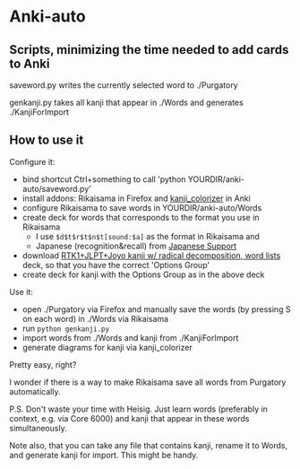 Anki-auto
=========

Scripts, minimizing the time needed to add cards to Anki
--------------------------------------------------------
saveword.py writes the currently selected word to ./Purgatory

genkanji.py takes all kanji that appear in ./Words and generates ./KanjiForImport

How to use it
-------------
Configure it:
* bind shortcut Ctrl+something to call 'python YOURDIR/anki-auto/saveword.py'
* install addons: Rikaisama in Firefox and [kanji_colorizer](https://ankiweb.net/shared/info/1964372878) in Anki
* configure Rikaisama to save words in YOURDIR/anki-auto/Words
* create deck for words that corresponds to the format you use in Rikaisama
  * I use `$d$t$r$t$n$t[sound:$a]` as the format in Rikaisama and
  * Japanese (recognition&recall) from [Japanese Support](https://ankiweb.net/shared/info/3918629684)
* download [RTK1+JLPT+Joyo kanji w/ radical decomposition, word lists](https://ankiweb.net/shared/info/2109757073) deck, so that you have the correct 'Options Group'
* create deck for kanji with the Options Group as in the above deck

Use it:
* open ./Purgatory via Firefox and manually save the words (by pressing S on each word) in ./Words via Rikaisama
* run `python genkanji.py`
* import words from ./Words and kanji from ./KanjiForImport
* generate diagrams for kanji via kanji_colorizer

Pretty easy, right?

I wonder if there is a way to make Rikaisama save all words from Purgatory automatically.

P.S. Don't waste your time with Heisig.
Just learn words (preferably in context, e.g. via Core 6000) and kanji that appear in these words simultaneously.

Note also, that you can take any file that contains kanji, rename it to Words, and generate kanji for import. This might be handy.
